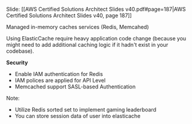 Slide: [[AWS Certified Solutions Architect Slides v40.pdf#page=187|AWS Certified Solutions Architect Slides v40, page 187]]

Managed in-memory caches services (Redis, Memcahed)

Using ElasticCache require heavy application code change (because you might need to add additional caching logic if it hadn't exist in your codebase).



**Security**
- Enable IAM authentication for Redis 
- IAM polices are applied for API Level
- Memcached support SASL-based Authentication 

Note:
- Utilize Redis sorted set to implement gaming leaderboard
- You can store session data of user into elasticache
